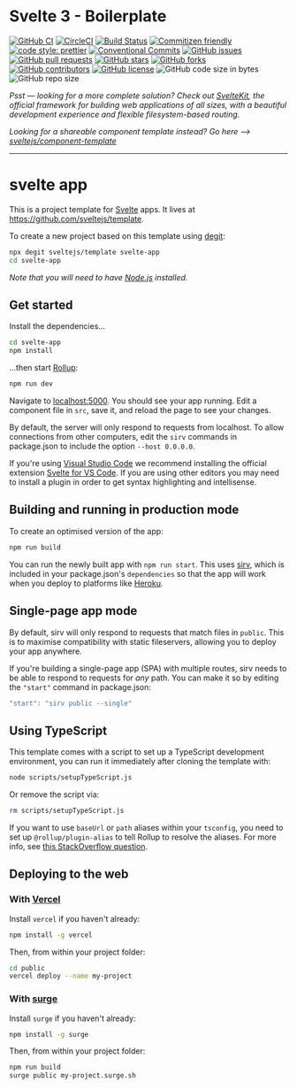 # Svelte 3 - Boilerplate

[![GitHub CI](https://github.com/smarlhens/svelte3-boilerplate/workflows/CI/badge.svg)](https://github.com/smarlhens/svelte3-boilerplate/actions?query=workflow%3ACI)
[![CircleCI](https://circleci.com/gh/smarlhens/svelte3-boilerplate.svg?style=svg)](https://circleci.com/gh/smarlhens/svelte3-boilerplate)
[![Build Status](https://travis-ci.com/smarlhens/svelte3-boilerplate.svg?branch=master)](https://travis-ci.com/smarlhens/svelte3-boilerplate)
[![Commitizen friendly](https://img.shields.io/badge/commitizen-friendly-brightgreen.svg)](http://commitizen.github.io/cz-cli/)
[![code style: prettier](https://img.shields.io/badge/code_style-prettier-ff69b4.svg)](https://github.com/prettier/prettier)
[![Conventional Commits](https://img.shields.io/badge/Conventional%20Commits-1.0.0-yellow.svg)](https://conventionalcommits.org)
[![GitHub issues](https://img.shields.io/github/issues/smarlhens/svelte3-boilerplate)](https://github.com/smarlhens/svelte3-boilerplate/issues)
[![GitHub pull requests](https://img.shields.io/github/issues-pr/smarlhens/svelte3-boilerplate)](https://github.com/smarlhens/svelte3-boilerplate/pulls)
[![GitHub stars](https://img.shields.io/github/stars/smarlhens/svelte3-boilerplate)](https://github.com/smarlhens/svelte3-boilerplate/stargazers)
[![GitHub forks](https://img.shields.io/github/forks/smarlhens/svelte3-boilerplate)](https://github.com/smarlhens/svelte3-boilerplate/network)
[![GitHub contributors](https://img.shields.io/github/contributors/smarlhens/svelte3-boilerplate)](https://github.com/smarlhens/svelte3-boilerplate/graphs/contributors)
[![GitHub license](https://img.shields.io/github/license/smarlhens/svelte3-boilerplate)](https://github.com/smarlhens/svelte3-boilerplate)
![GitHub code size in bytes](https://img.shields.io/github/languages/code-size/smarlhens/svelte3-boilerplate)
![GitHub repo size](https://img.shields.io/github/repo-size/smarlhens/svelte3-boilerplate)

_Psst — looking for a more complete solution? Check out [SvelteKit](kit.svelte.dev), the official framework for building web applications of all sizes, with a beautiful development experience and flexible filesystem-based routing._

_Looking for a shareable component template instead? Go here --> [sveltejs/component-template](https://github.com/sveltejs/component-template)_

---

# svelte app

This is a project template for [Svelte](https://svelte.dev) apps. It lives at https://github.com/sveltejs/template.

To create a new project based on this template using [degit](https://github.com/Rich-Harris/degit):

```bash
npx degit sveltejs/template svelte-app
cd svelte-app
```

_Note that you will need to have [Node.js](https://nodejs.org) installed._

## Get started

Install the dependencies...

```bash
cd svelte-app
npm install
```

...then start [Rollup](https://rollupjs.org):

```bash
npm run dev
```

Navigate to [localhost:5000](http://localhost:5000). You should see your app running. Edit a component file in `src`, save it, and reload the page to see your changes.

By default, the server will only respond to requests from localhost. To allow connections from other computers, edit the `sirv` commands in package.json to include the option `--host 0.0.0.0`.

If you're using [Visual Studio Code](https://code.visualstudio.com/) we recommend installing the official extension [Svelte for VS Code](https://marketplace.visualstudio.com/items?itemName=svelte.svelte-vscode). If you are using other editors you may need to install a plugin in order to get syntax highlighting and intellisense.

## Building and running in production mode

To create an optimised version of the app:

```bash
npm run build
```

You can run the newly built app with `npm run start`. This uses [sirv](https://github.com/lukeed/sirv), which is included in your package.json's `dependencies` so that the app will work when you deploy to platforms like [Heroku](https://heroku.com).

## Single-page app mode

By default, sirv will only respond to requests that match files in `public`. This is to maximise compatibility with static fileservers, allowing you to deploy your app anywhere.

If you're building a single-page app (SPA) with multiple routes, sirv needs to be able to respond to requests for _any_ path. You can make it so by editing the `"start"` command in package.json:

```js
"start": "sirv public --single"
```

## Using TypeScript

This template comes with a script to set up a TypeScript development environment, you can run it immediately after cloning the template with:

```bash
node scripts/setupTypeScript.js
```

Or remove the script via:

```bash
rm scripts/setupTypeScript.js
```

If you want to use `baseUrl` or `path` aliases within your `tsconfig`, you need to set up `@rollup/plugin-alias` to tell Rollup to resolve the aliases. For more info, see [this StackOverflow question](https://stackoverflow.com/questions/63427935/setup-tsconfig-path-in-svelte).

## Deploying to the web

### With [Vercel](https://vercel.com)

Install `vercel` if you haven't already:

```bash
npm install -g vercel
```

Then, from within your project folder:

```bash
cd public
vercel deploy --name my-project
```

### With [surge](https://surge.sh/)

Install `surge` if you haven't already:

```bash
npm install -g surge
```

Then, from within your project folder:

```bash
npm run build
surge public my-project.surge.sh
```
